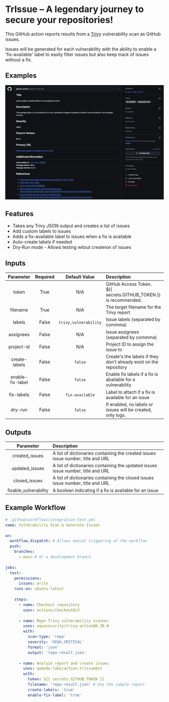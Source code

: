 # TrIssue – A legendary journey to secure your repositories!

This GitHub action reports results from a
[Trivy](https://github.com/aquasecurity/trivy) vulnerability scan as GitHub
issues.

Issues will be generated for each vulnerability with the ability to enable a
'fix-available' label to easily filter issues but also keep track of issues
without a fix.

## Examples

![Issue](images/issue1.png)

## Features

- Takes any Trivy JSON output and creates a list of issues
- Add custom labels to issues
- Adds a fix-available label to issues when a fix is available
- Auto-create labels if needed
- Dry-Run mode - Allows testing witout createion of issues

## Inputs

|    Parameter     | Required |     Default Value     | Description                                                         |
| :--------------: | :------: | :-------------------: | :------------------------------------------------------------------ |
|      token       |   True   |          N/A          | GitHub Access Token.<br>${{ secrets.GITHUB_TOKEN }} is recommended. |
|     filename     |   True   |          N/A          | The target filename for the Trivy report                            |
|      labels      |  False   | `trivy,vulnerability` | Issue labels (separated by commma)                                  |
|    assignees     |  False   |          N/A          | Issue assignees (separated by commma)                               |
|    project-id    |  False   |          N/A          | Project ID to assign the issue to                                   |
|  create-labels   |  False   |        `false`        | Create's the labels if they don't already exist on the repository   |
| enable-fix-label |  False   |        `false`        | Enable fix labels if a fix is abailable for a vulnerability         |
|    fix-labels    |  False   |    `fix-available`    | Label to attach if a fix is available for an issue                  |
|     dry-run      |  False   |        `false`        | If enabled, no labels or issues will be created, only logs.         |

## Outputs

|       Parameter       | Description                                                                      |
| :-------------------: | :------------------------------------------------------------------------------- |
|    created_issues     | A list of dictionaries containing the created issues issue number, title and URL |
|    updated_issues     | A list of dictionaries containing the updated issues issue number, title and URL |
|     closed_issues     | A list of dictionaries containing the closed issues issue number, title and URL  |
| fixable_vulnerability | A boolean indicating if a fix is available for an issue                          |

## Example Workflow

```yaml
# .github/workflows/integration-test.yml
name: Vulnerability Scan & Generate Issues

on:
  workflow_dispatch: # Allows manual triggering of the workflow
  push:
    branches:
      - main # Or a development branch

jobs:
  test:
    permissions:
      issues: write
    runs-on: ubuntu-latest

    steps:
      - name: Checkout repository
        uses: actions/checkout@v3

      - name: Repo Trivy vulnerability scanner
        uses: aquasecurity/trivy-action@0.30.0
        with:
          scan-type: 'repo'
          severity: 'HIGH,CRITICAL'
          format: 'json'
          output: 'repo-result.json'

      - name: Analyze report and create issues
        uses: qomodo-labs/action-trissue@v1
        with:
          token: ${{ secrets.GITHUB_TOKEN }}
          filename: 'repo-result.json' # Use the sample report
          create-labels: 'true'
          enable-fix-label: 'true'
```
